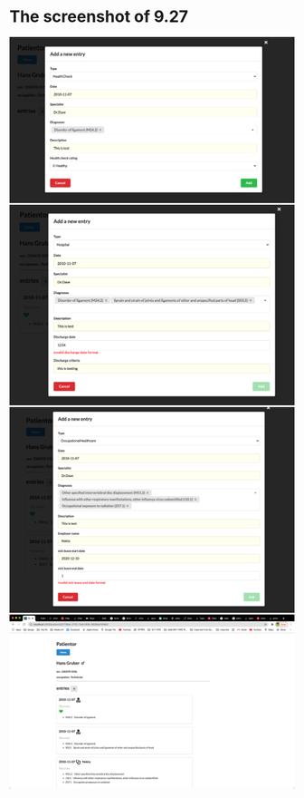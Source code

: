 # The screenshot of 9.27
 <img src = "Screenshot.9.27-01.png">
 <img src = "Screenshot.9.27-02.png">
 <img src = "Screenshot.9.27-03.png">
 <img src = "Screenshot.9.27-04.png">
